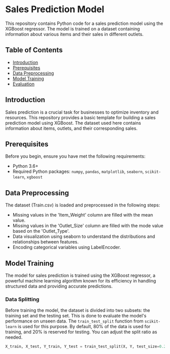 # Sales Prediction Model

This repository contains Python code for a sales prediction model using the XGBoost regressor. The model is trained on a dataset containing information about various items and their sales in different outlets.

## Table of Contents
- [Introduction](#introduction)
- [Prerequisites](#prerequisites)
- [Data Preprocessing](#data-preprocessing)
- [Model Training](#model-training)
- [Evaluation](#evaluation)

## Introduction

Sales prediction is a crucial task for businesses to optimize inventory and resources. This repository provides a basic template for building a sales prediction model using XGBoost. The dataset used here contains information about items, outlets, and their corresponding sales.

## Prerequisites

Before you begin, ensure you have met the following requirements:

- Python 3.6+
- Required Python packages: `numpy`, `pandas`, `matplotlib`, `seaborn`, `scikit-learn`, `xgboost`

## Data Preprocessing

The dataset (Train.csv) is loaded and preprocessed in the following steps:

- Missing values in the 'Item_Weight' column are filled with the mean value.
- Missing values in the 'Outlet_Size' column are filled with the mode value based on the 'Outlet_Type'.
- Data visualization using seaborn to understand the distributions and relationships between features.
- Encoding categorical variables using LabelEncoder.

## Model Training

The model for sales prediction is trained using the XGBoost regressor, a powerful machine learning algorithm known for its efficiency in handling structured data and providing accurate predictions.

### Data Splitting

Before training the model, the dataset is divided into two subsets: the training set and the testing set. This is done to evaluate the model's performance on unseen data. The `train_test_split` function from `scikit-learn` is used for this purpose. By default, 80% of the data is used for training, and 20% is reserved for testing. You can adjust the split ratio as needed.

```python
X_train, X_test, Y_train, Y_test = train_test_split(X, Y, test_size=0.2, random_state=2)
